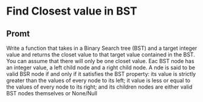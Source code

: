 # Find Closest value in BST

## Promt
 Write a function that takes in a Binary Search tree (BST) and a target integer value and returns the closet value to that target value contained in the BST.
 You can assume that there will only be one closet value.
 Eac BST node has an integer value, a left child node and a right child node. A nde is said to be valid BSR node if and only if it satisfies the BST property: its value is strictly greater than the values of every node to its left; it value is less or equal to the values of every node to its right; and its children nodes are either valid BST nodes themselves or None/Null
